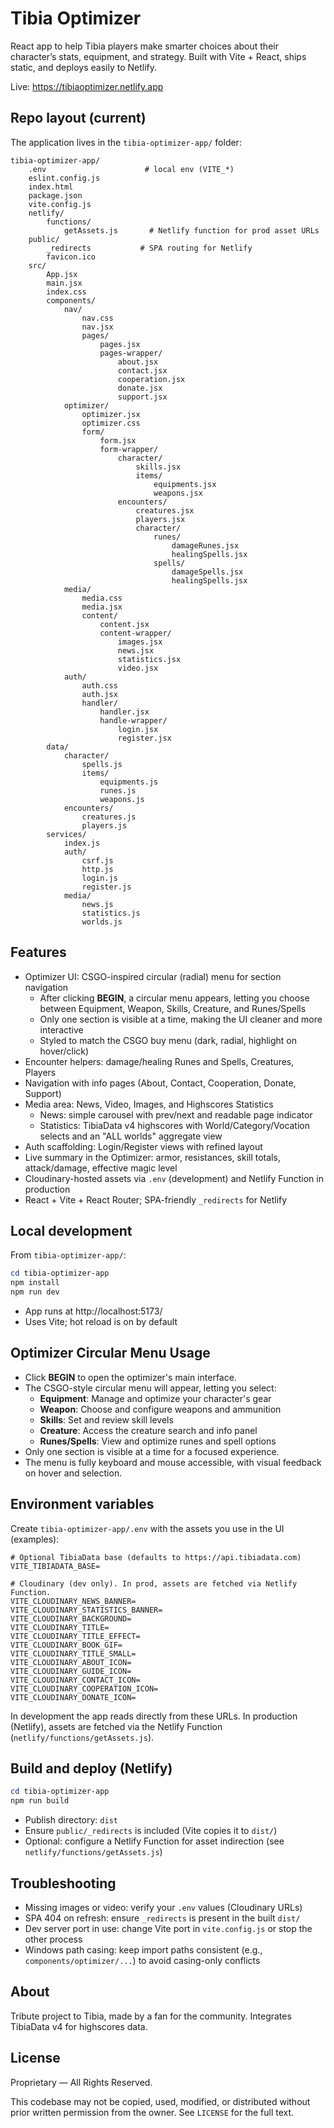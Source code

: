# Tibia Optimizer

React app to help Tibia players make smarter choices about their character’s stats, equipment, and strategy. Built with Vite + React, ships static, and deploys easily to Netlify.

Live: https://tibiaoptimizer.netlify.app

## Repo layout (current)

The application lives in the `tibia-optimizer-app/` folder:

```
tibia-optimizer-app/
	.env                      # local env (VITE_*)
	eslint.config.js
	index.html
	package.json
	vite.config.js
	netlify/
		functions/
			getAssets.js       # Netlify function for prod asset URLs
	public/
		_redirects           # SPA routing for Netlify
		favicon.ico
	src/
		App.jsx
		main.jsx
		index.css
		components/
			nav/
				nav.css
				nav.jsx
				pages/
					pages.jsx
					pages-wrapper/
						about.jsx
						contact.jsx
						cooperation.jsx
						donate.jsx
						support.jsx
			optimizer/
				optimizer.jsx
				optimizer.css
				form/
					form.jsx
					form-wrapper/
						character/
							skills.jsx
							items/
								equipments.jsx
								weapons.jsx
						encounters/
							creatures.jsx
							players.jsx
							character/
								runes/
									damageRunes.jsx
									healingSpells.jsx
								spells/
									damageSpells.jsx
									healingSpells.jsx
			media/
				media.css
				media.jsx
				content/
					content.jsx
					content-wrapper/
						images.jsx
						news.jsx
						statistics.jsx
						video.jsx
			auth/
				auth.css
				auth.jsx
				handler/
					handler.jsx
					handle-wrapper/
						login.jsx
						register.jsx
		data/
			character/
				spells.js
				items/
					equipments.js
					runes.js
					weapons.js
			encounters/
				creatures.js
				players.js
		services/
			index.js
			auth/
				csrf.js
				http.js
				login.js
				register.js
			media/
				news.js
				statistics.js
				worlds.js
```


## Features

- Optimizer UI: CSGO-inspired circular (radial) menu for section navigation
	- After clicking **BEGIN**, a circular menu appears, letting you choose between Equipment, Weapon, Skills, Creature, and Runes/Spells
	- Only one section is visible at a time, making the UI cleaner and more interactive
	- Styled to match the CSGO buy menu (dark, radial, highlight on hover/click)
- Encounter helpers: damage/healing Runes and Spells, Creatures, Players
- Navigation with info pages (About, Contact, Cooperation, Donate, Support)
- Media area: News, Video, Images, and Highscores Statistics
	- News: simple carousel with prev/next and readable page indicator
	- Statistics: TibiaData v4 highscores with World/Category/Vocation selects and an "ALL worlds" aggregate view
- Auth scaffolding: Login/Register views with refined layout
- Live summary in the Optimizer: armor, resistances, skill totals, attack/damage, effective magic level
- Cloudinary-hosted assets via `.env` (development) and Netlify Function in production
- React + Vite + React Router; SPA-friendly `_redirects` for Netlify


## Local development

From `tibia-optimizer-app/`:

```powershell
cd tibia-optimizer-app
npm install
npm run dev
```

- App runs at http://localhost:5173/
- Uses Vite; hot reload is on by default

## Optimizer Circular Menu Usage

- Click **BEGIN** to open the optimizer's main interface.
- The CSGO-style circular menu will appear, letting you select:
	- **Equipment**: Manage and optimize your character's gear
	- **Weapon**: Choose and configure weapons and ammunition
	- **Skills**: Set and review skill levels
	- **Creature**: Access the creature search and info panel
	- **Runes/Spells**: View and optimize runes and spell options
- Only one section is visible at a time for a focused experience.
- The menu is fully keyboard and mouse accessible, with visual feedback on hover and selection.

## Environment variables

Create `tibia-optimizer-app/.env` with the assets you use in the UI (examples):

```
# Optional TibiaData base (defaults to https://api.tibiadata.com)
VITE_TIBIADATA_BASE=

# Cloudinary (dev only). In prod, assets are fetched via Netlify Function.
VITE_CLOUDINARY_NEWS_BANNER=
VITE_CLOUDINARY_STATISTICS_BANNER=
VITE_CLOUDINARY_BACKGROUND=
VITE_CLOUDINARY_TITLE=
VITE_CLOUDINARY_TITLE_EFFECT=
VITE_CLOUDINARY_BOOK_GIF=
VITE_CLOUDINARY_TITLE_SMALL=
VITE_CLOUDINARY_ABOUT_ICON=
VITE_CLOUDINARY_GUIDE_ICON=
VITE_CLOUDINARY_CONTACT_ICON=
VITE_CLOUDINARY_COOPERATION_ICON=
VITE_CLOUDINARY_DONATE_ICON=
```

In development the app reads directly from these URLs. In production (Netlify), assets are fetched via the Netlify Function (`netlify/functions/getAssets.js`).

## Build and deploy (Netlify)

```powershell
cd tibia-optimizer-app
npm run build
```

- Publish directory: `dist`
- Ensure `public/_redirects` is included (Vite copies it to `dist/`)
- Optional: configure a Netlify Function for asset indirection (see `netlify/functions/getAssets.js`)

## Troubleshooting

- Missing images or video: verify your `.env` values (Cloudinary URLs)
- SPA 404 on refresh: ensure `_redirects` is present in the built `dist/`
- Dev server port in use: change Vite port in `vite.config.js` or stop the other process
- Windows path casing: keep import paths consistent (e.g., `components/optimizer/...`) to avoid casing-only conflicts

## About

Tribute project to Tibia, made by a fan for the community. Integrates TibiaData v4 for highscores data.

## License

Proprietary — All Rights Reserved.

This codebase may not be copied, used, modified, or distributed without prior written permission from the owner. See `LICENSE` for the full text.